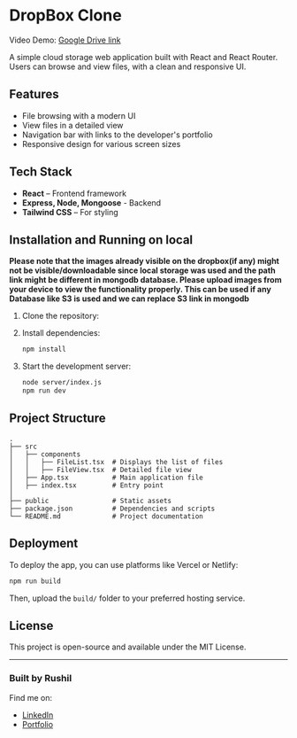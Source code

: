 # DropBox Clone

Video Demo: [Google Drive link](https://drive.google.com/file/d/1Qhx_xQc7-AVPniSC6IQRntS5TXSbLS_o/view?usp=sharing)

A simple cloud storage web application built with React and React Router. Users can browse and view files, with a clean and responsive UI.

## Features
- File browsing with a modern UI
- View files in a detailed view
- Navigation bar with links to the developer's portfolio
- Responsive design for various screen sizes

## Tech Stack
- **React** – Frontend framework
- **Express, Node, Mongoose** - Backend
- **Tailwind CSS** – For styling

## Installation and Running on local 

**Please note that the images already visible on the dropbox(if any) might not be visible/downloadable since local storage was used and the path link might be different in mongodb database. Please upload images from your device to view the functionality properly. This can be used if any Database like S3 is used and we can replace S3 link in mongodb**

1. Clone the repository:

2. Install dependencies:
   ```sh
   npm install
   ```

3. Start the development server:
   ```sh
   node server/index.js
   npm run dev
   ```

## Project Structure
```
.
├── src
│   ├── components
│   │   ├── FileList.tsx  # Displays the list of files
│   │   ├── FileView.tsx  # Detailed file view
│   ├── App.tsx           # Main application file
│   ├── index.tsx         # Entry point
│
├── public                # Static assets
├── package.json          # Dependencies and scripts
└── README.md             # Project documentation
```

## Deployment
To deploy the app, you can use platforms like Vercel or Netlify:
```sh
npm run build
```
Then, upload the `build/` folder to your preferred hosting service.

## License
This project is open-source and available under the MIT License.

---

### Built by Rushil
Find me on:
- [LinkedIn](https://www.linkedin.com/in/rushil-shah2501)
- [Portfolio](https://rushil2501.github.io/Rushil-Portfolio)

